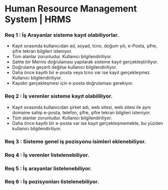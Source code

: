 # Human Resource Management System | HRMS

### Req 1 : İş Arayanlar sisteme kayıt olabiliyorlar.

* Kayıt sırasında kullanıcıdan ad, soyad, tcno, doğum yılı, e-Posta, şifre, şifre tekrarı bilgileri isteniyor.
* Tüm alanlar zorunludur. Kullanıcı bilgilendiriliyor.
* Sahte bir Mernis doğrulaması yapılarak sisteme kayıt gerçekleştiriliyor.
* Doğrulama geçerli değilse kullanıcı bilgilendiriliyor.
* Daha önce kayıtlı bir e-posta veya tcno var ise kayıt gerçekleşmez. Kullanıcı bilgilendiriliyor.
* Kayıdın gerçekleşmesi için e-posta doğrulaması gerekiyor.

### Req 2 : İş verenler sisteme kayıt olabililiyor.

* Kayıt sırasında kullanıcıdan şirket adı, web sitesi, web sitesi ile aynı domaine sahip e-posta, telefon, şifre, şifre tekrarı bilgileri isteniyor.
* Tüm alanlar zorunludur. Kullanıcı bilgilendiriliyor.
* Daha önce kayıtlı bir e-posta var ise kayıt gerçekleşmemekte, bu yüzden kullanıcı bilgilendiriliyor.

### Req 3 : Sisteme genel iş pozisyonu isimleri eklenebiliyor.

### Req 4 : İş verenler listelenebiliyor.

### Req 5 : İş arayanlar listelenebiliyor.

### Req 6 : İş pozisyonları listelenebiliyor.
